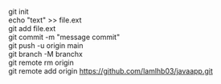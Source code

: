 git init <br>
echo "text" >> file.ext <br>
git add file.ext <br>
git commit -m "message commit"<br>
git push -u origin main<br>
git branch -M branchx<br>
git remote rm origin<br>
git remote add origin https://github.com/lamlhb03/javaapp.git<br>
